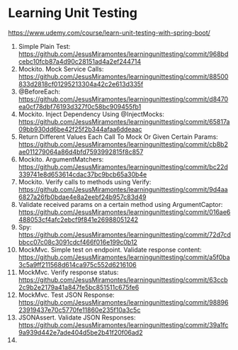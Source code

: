 # Learning Unit Testing

https://www.udemy.com/course/learn-unit-testing-with-spring-boot/

1. Simple Plain Test: https://github.com/JesusMiramontes/learningunittesting/commit/968bdcebc10fcb87a4d90c28151ad4a2ef244714
2. Mockito. Mock Service Calls: https://github.com/JesusMiramontes/learningunittesting/commit/88500833d2818cf01295213304a42c2e613d335f
3. @BeforeEach: https://github.com/JesusMiramontes/learningunittesting/commit/d8470ea0cf78dbf76193d327f0c58bc909455fb1
4. Mockito. Inject Dependency Using @InjectMocks: https://github.com/JesusMiramontes/learningunittesting/commit/65817a09bb930dd6be42f25f2b344afaa6ddeaac
5. Return Different Values Each Call To Mock Or Given Certain Params: https://github.com/JesusMiramontes/learningunittesting/commit/cb8b2ae011279064a86d4bfd7593992815f8c857
6. Mockito. ArgumentMatchers: https://github.com/JesusMiramontes/learningunittesting/commit/bc22d339741e8d653614cdac37bc9bcb65a30b4e
7. Mockito. Verify calls to methods using Verify: https://github.com/JesusMiramontes/learningunittesting/commit/9d4aa6827a26fb0bdae4e8a2eebf24b957c83d49
8. Validate received params on a certain method using ArgumentCaptor: https://github.com/JesusMiramontes/learningunittesting/commit/016ae6488053cf4afc2ebcf9f841e26988051242
9. Spy: https://github.com/JesusMiramontes/learningunittesting/commit/72d7cdbbcc07c08c3091cdcf466f016e199c0b12
10. MockMvc. Simple test on endpoint. Validate response content: https://github.com/JesusMiramontes/learningunittesting/commit/a5f0ba3c5a9ff211568d614ca975c552d6216106
11. MockMvc. Verify response status: https://github.com/JesusMiramontes/learningunittesting/commit/63ccb2c9b2e2179a41a847fe5bc851511c675fe6
12. MockMvc. Test JSON Response: https://github.com/JesusMiramontes/learningunittesting/commit/9889623919437e70c5770fe11860e235f10a3c5c
13. JSONAssert. Validate JSON Responses: https://github.com/JesusMiramontes/learningunittesting/commit/39a1fc9a939d442e7ade404d5be2b41f20f06ad2
14. 
